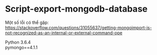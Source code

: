 # Script-export-mongodb-database
Một số lỗi có thể gặp: https://stackoverflow.com/questions/31055637/getting-mongoimport-is-not-recognized-as-an-internal-or-external-command-ope

Python 3.6.4<br>
pymongo==4.1.1
